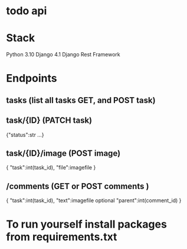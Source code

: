 # todo api
# Stack
Python 3.10
Django 4.1 
Django Rest Framework
# Endpoints
## tasks (list all tasks GET, and POST task)
## task/{ID} (PATCH task)
{"status":str
...}
## task/{ID}/image (POST image)
{
"task":int(task_id),
"file":imagefile
}
## /comments (GET or POST comments )
{
"task":int(task_id),
"text":imagefile
optional
"parent":int(comment_id)
}
# To run yourself install packages from requirements.txt
